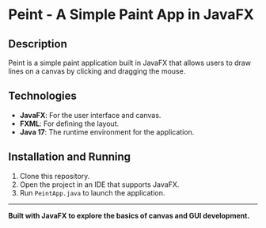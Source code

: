 # Peint - A Simple Paint App in JavaFX

## Description
Peint is a simple paint application built in JavaFX that allows users to draw lines on a canvas by clicking and dragging the mouse.


## Technologies
- **JavaFX**: For the user interface and canvas.
- **FXML**: For defining the layout.
- **Java 17**: The runtime environment for the application.


## Installation and Running
1. Clone this repository.
2. Open the project in an IDE that supports JavaFX.
3. Run `PeintApp.java` to launch the application.


---
**Built with JavaFX to explore the basics of canvas and GUI development.**
